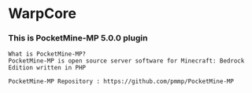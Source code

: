 # WarpCore
### This is PocketMine-MP 5.0.0 plugin


````
What is PocketMine-MP?
PocketMine-MP is open source server software for Minecraft: Bedrock Edition written in PHP

PocketMine-MP Repository : https://github.com/pmmp/PocketMine-MP
````